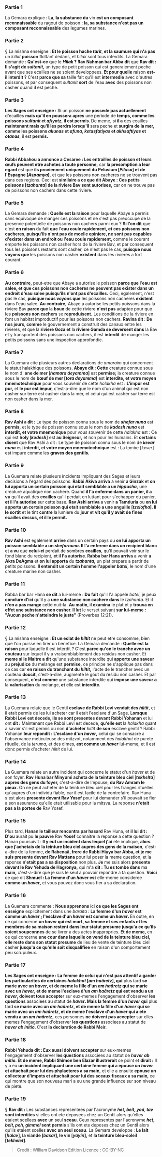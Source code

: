 
### Partie 1
La Gemara explique : <b>La, la substance du</b> vin <b>est un composant reconnaissable</b> du ragout de poisson ; <b>la, sa substance n'est pas un composant reconnaissable</b> des legumes marines.

### Partie 2
§ La mishna enseigne : <b>Et le poisson hache <i>tarit</i></b>, <b>et la saumure qui n'a pas</b> un <i>kilbit</i> <b>poisson</b> flottant dedans, et <i>hilak</i> sont tous interdits. La Gemara demande : <b>Qu'est-ce</b> que le <b><i>Hilak</i> ? Rav Nahman bar Abba dit</b> que <b>Rav dit : Il s'agit de <i>sultanit</i>,</b> un type de petit poisson qui est generalement peche avant que ses ecailles ne se soient developpees. <b>Et pour quelle</b> raison <b>est-il interdit ?</b> C'est <b>parce que sa</b> taille fait qu'il est <b>intermedie</b> avec d'autres poissons, et par consequent <i>sultanit</i> <b>sort</b> de l'eau <b>avec</b> des poissons non casher quand <b>il</b> est peche.

### Partie 3
<b>Les Sages ont enseigne :</b> Si un poisson <b>ne possede pas actuellement</b> d'ecailles <b>mais qu'il en poussera</b> <b>apres</b> une periode de <b>temps, comme les poissons <i>sultanit</i> et <i>afiyatz</i></b>, <b>il est permis. </b> De meme, si <b>il a</b> des ecailles <b>maintenant mais qu'il les perdra</b> <b>lorsqu'il</b> sera peche et <b>surgira de la mer, comme les poissons <i>akunas</i> et <i>afuna</i>, <i>ketasfatiyas</i> et <i>akhsaftiyas</i> et <i>otanas</i></b>, il est <b>permis.</b>

### Partie 4
<b>Rabbi Abbahou a annonce a Cesaree : Les entrailles de poisson et leurs œufs peuvent etre achetes a toute personne,</b> car <b>la presomption a leur egard</b> est que <b>ils proviennent uniquement du Pelusium [<i>Pilusa</i>] et de l'Espagne [<i>Aspamya</i>],</b> et que les poissons non cacheres ne se trouvent pas dans ces regions. Ceci est <b>similaire a ce que dit Abaye : Ces petits poissons [<i>tzahanta</i>] de la riviere Bav sont autorises,</b> car on ne trouve pas de poissons non cachers dans cette riviere.

### Partie 5
La Gemara demande : <b>Quelle est la raison</b> pour laquelle Abaye a permis sans equivoque de manger ces poissons et ne s'est pas preoccupe de la presence potentielle de poissons non cachers parmi eux ? <b>Si l'on dit</b> que c'est <b>en raison</b> du fait <b>que</b> l'<b>eau coule rapidement, et ces poissons non cacheres, puisqu'ils n'ont pas de moelle epiniere, ne sont pas capables d'exister dans un endroit ou l'eau coule rapidement, </b> comme le courant emporte les poissons non casher hors de la riviere Bav, et par consequent tous les poissons restants sont casher, ce n'est pas le cas, <b>puisque nous voyons que</b> les poissons non casher <b>existent</b> dans les rivieres a fort courant.

### Partie 6
<b>Au contraire,</b> peut-etre que Abaye a autorise le poisson <b>parce que</b> l'<b>eau est salee, et que ces poissons non cacheres ne peuvent pas exister dans un endroit d'eau salee puisqu'ils n'ont pas d'ecailles.</b> Ceci, egalement, n'est pas le cas, <b>puisque nous voyons que</b> les poissons non cacheres <b>existent</b> dans l'eau salee. <b>Au contraire,</b> Abaye a autorise les petits poissons dans la riviere Bav <b>parce que</b> la <b>boue</b> de cette riviere <b>n'est pas</b> adaptee pour que les <b>poissons non cachers</b> se <b>reproduisent.</b> Les conditions de la riviere en font un habitat improductif pour les poissons non cachers. <b>Ravina dit : De nos jours, comme</b> le gouvernement a construit des canaux entre les rivieres, et que la <b>riviere Goza et</b> la <b>riviere Gamda se deversent dans</b> la Bav et y transportent des poissons non cachers, il est <b>interdit</b> de manger les petits poissons sans une inspection approfondie.

### Partie 7
La Guemara cite plusieurs autres declarations de <i>amoraim</i> qui concernent le statut halakhique des poissons. <b>Abaye dit : Cette</b> creature connue sous le nom d' <b>ane de mer [<i>hamara deyamma</i>]</b> est <b>permise;</b> la creature connue sous le nom de <b>bœuf de mer [<i>tora deyamma</i>]</b> est <b>interdite, et votre moyen mnemotechnique</b> pour vous souvenir de cette <i>halakha</i> est : <b>L'impur est pur,</b> et <b>le pur est impur,</b> c'est-a-dire que le nom d'un animal qui est non casher sur terre est casher dans la mer, et celui qui est casher sur terre est non casher dans la mer.

### Partie 8
<b>Rav Ashi a dit :</b> Le type de poisson connu sous le nom de <b><i>shefar nuna</i></b> est <b>permis,</b> et le type de poisson connu sous le nom de <b><i>kadesh nuna</i></b> est <b>interdit, et votre mnemonique</b> pour vous souvenir de cette <i>halakha</i> est : Ce qui est <b>holy [<i>kodesh</i>]</b> est <b>au Seigneur,</b> et non pour les humains. Et <b>certains disent</b> que Rav Ashi a dit : Le type de poisson connu sous le nom de <b><i>kevar nuna</i></b> est <b>interdit, et votre moyen mnemotechnique</b> est : La tombe [<i>kever</i>] est impure comme les <b>graves des gentils.</b>

### Partie 9
La Guemara relate plusieurs incidents impliquant des Sages et leurs decisions a l'egard des poissons. <b>Rabbi Akiva arriva</b> a venir <b>a Ginzak</b> et <b>on lui apporta un certain poisson qui etait semblable a un <i>hippusha</i>,</b> une creature aquatique non cachere. Quand <b>il l'a enferme dans un panier, il a vu</b> qu'il avait des <b>ecailles</b> qu'il perdait en luttant pour s'echapper du panier, <b>et il l'a autorise</b> sur cette base. <b>Rav Ashi arriva</b> a venir <b>a Tamduria</b> ou <b>on lui apporta un certain poisson qui etait semblable a une anguille [<i>tzelofha</i>]. Il le sortit</b> et le tint <b>contre</b> la lumiere du <b>jour</b> et <b>vit qu'il y avait de fines ecailles dessus, et il le permit.</b>

### Partie 10
<b>Rav Ashi</b> est egalement <b>arrive</b> dans un certain pays</b> ou <b>on lui apporta un poisson semblable a un <i>shefarnuna</i>. Il l'a enferme dans un recipient blanc</b> et <b>a vu</b> que <b>celui-ci</b> perdait de sombres <b>ecailles,</b> qu'il pouvait voir sur le fond blanc du recipient, <b>et il l'a autorise. Rabba bar Hana arriva</b> a venir <b>a Akra DeAgma</b> et <b>on lui apporta</b> du <b><i>tzahanta</i>,</b> un plat prepare a partir de petits poissons. <b>Il entendit un certain homme l'appeler <i>batei</i>,</b> le nom d'une creature marine non casher.

### Partie 11
Rabba bar bar Hana <b>se dit</b> a lui-meme : <b>Du fait</b> qu'il l'a appele <i>batei</i>,</b> je peux <b>conclure d'ici</b> qu'il y a <b>une substance non cachere dans</b> le <i>tzahanta</i>. Et <b>il n'en a pas mange</b> cette nuit-la. <b>Au matin, il examina</b> le plat et y <b>trouva en effet une substance non casher. Il lut</b> le verset suivant <b>sur lui-meme : "Aucun peche n'atteindra le juste"</b> (Proverbes 12:21).

### Partie 12
§ La mishna enseigne : <b>Et un eclat de <i>hiltit</i></b> ne peut etre consomme, bien que l'on puisse en tirer un benefice. La Gemara demande : <b>Quelle est la raison</b> pour laquelle il est interdit ? C'est <b>parce qu'on le tranche avec un couteau</b> sur lequel il y a vraisemblablement des residus non casher. Et <b>meme si le Maitre a dit</b> qu'une substance interdite qui <b>apporte une saveur</b> au <b>prejudice</b> du melange est <b>permise,</b> ce principe ne s'applique pas dans ce cas car <b>en raison du tranchant du <i>hiltit</i>,</b> l'acte de le trancher avec un couteau <b>doucit,</b> c'est-a-dire, augmente le gout du residu non casher. Et</b> par consequent, <b>c'est comme</b> une substance interdite qui <b>impose une saveur a</b> la <b>valorisation</b> du melange, <b>et</b> elle est <b>interdite.</b>

### Partie 13
La Guemara relate que le Gentil <b>esclave de Rabbi Levi vendait des <i>hiltit</i>,</b> et il etait permis de les lui acheter car il etait l'esclave d'un Sage. <b>Lorsque Rabbi Levi est decede, ils se sont presentes devant Rabbi Yohanan</b> et lui ont <b>dit :</b> Maintenant que Rabbi Levi est decede, <b>qu'elle est</b> la <i>halakha</i> quant a savoir s'il est permis ou non <b>d'acheter</b> <i>hiltit</i> <b>de son</b> esclave gentil ? Rabbi Yohanan <b>leur repondit : L'esclave d'un <i>haver</i>,</b> celui qui se consacre a l'observance meticuleuse des mitzvot, notamment des <i>halakhot</i> de purete rituelle, de la <i>teruma</i>, et des dimes, <b>est comme un <i>haver</i></b> lui-meme, et il est donc permis d'acheter <i>hiltit</i> de lui.

### Partie 14
La Guemara relate un autre incident qui concerne le statut d'un <i>haver</i> et de son foyer. <b>Rav Huna bar Minyumi acheta de la teinture bleu ciel [<i>tekhelta</i>] aupres des gens du foyer,</b> c'est-a-dire de l'epouse, <b>du Rav Amram le pieux.</b> On ne peut acheter de la teinture bleu ciel pour les franges rituelles qu'aupres d'un individu fiable, car il est facile de la contrefaire. Rav Huna s'est alors <b>presente devant Rav Yosef</b> pour lui demander s'il pouvait se fier a son assurance qu'elle etait utilisable pour la mitsva. La reponse <b>n'etait pas a la portee de</b> Rav Yosef.

### Partie 15
Plus tard, <b>Hanan le tailleur rencontra par hasard</b> Rav Huna, et <b>il lui dit : D'ou</b> aurait pu <b>le pauvre</b> Rav <b>Yosef</b> connaitre la reponse a cette question ? Hanan poursuivit : <b>Il y eut un incident dans lequel j'ai</b> ete implique, <b>alors que j'achetais de la teinture bleu ciel aupres des gens de la maison,</b> c'est-a-dire de la femme, <b>de Rabenaâ, frere de Rabbi Hiyya bar Abba, et je me suis presente devant Rav Mattana</b> pour lui poser la meme question, et la reponse <b>n'etait pas a sa disposition</b> non plus. <b>Je</b> me suis alors <b>presente devant le Rav Yehuda de Hagronya,</b> qui m'a <b>dit : Tu es tombe dans</b> ma <b>main,</b> c'est-a-dire que je suis le seul a pouvoir repondre a ta question. <b>Voici</b> ce que dit <b>Shmuel : La femme d'un <i>haver</i> est</b> elle-meme consideree <b>comme un <i>haver</i>,</b> et vous pouvez donc vous fier a sa declaration.

### Partie 16
La Guemara commente : <b>Nous apprenons</b> ici <b>ce que les Sages ont enseigne</b> explicitement dans une <i>baraita</i> : <b>La femme d'un <i>haver</i> est comme un <i>haver</i> ; l'esclave d'un <i>haver</i> est comme un <i>haver</i>. </b> En outre, en ce qui concerne <b>un <i>haver</i> qui est mort, sa femme et ses enfants et les membres de sa maison restent dans leur statut presume</b> <b>jusqu'a ce qu'ils soient soupconnes</b> de se livrer a des actes inappropries. <b>Et de meme,</b> en ce qui concerne <b>une cour dans laquelle on vend de la teinture bleu ciel, elle reste dans son statut presume</b> de lieu de vente de teinture bleu ciel casher <b>jusqu'a ce qu'elle soit disqualifiee</b> en raison d'un comportement peu scrupuleux.

### Partie 17
<b>Les Sages ont enseigne : La femme de celui qui n'est pas attentif a garder les particularites de certaines <i>halakhot</i> [<i>am haâretz</i>], qui</b> plus tard <b>se marie avec un <i>haver</i>, et de meme la fille d'un <i>am haâretz</i> qui se marie avec un <i>haver</i>, et de meme l'esclave d'un <i>am haâretz</i> qui est vendu a un <i>haver</i>, doivent tous accepter</b> sur eux-memes l'engagement d'observer <b>les questions</b> associees au statut de <b><i>haver</i>. Mais la femme d'un <i>haver</i> qui</b> plus tard <b>se marie avec un <i>am haâretz</i>, et de meme la fille d'un <i>haver</i> qui se marie avec un <i>am haâretz</i>, et de meme l'esclave d'un <i>haver</i> qui a ete vendu a un <i>am haâretz</i>,</b> ces personnes <b>ne doivent pas accepter</b> sur elles-memes l'engagement d'observer <b>les questions</b> associees au statut de <b><i>haver</i> <i>ab initio</i>. </b> C'est <b>la declaration de Rabbi Meir.</b>

### Partie 18
<b>Rabbi Yehuda dit : Eux aussi doivent accepter</b> sur eux-memes l'engagement d'observer <b>les questions</b> associees au statut de <b><i>haver</i> <i>ab initio</i>. Et de meme, Rabbi Shimon ben Elazar illustrerait</b> ce point et <b>dirait :</b> Il y a eu <b>un incident impliquant une certaine femme qui a epouse un <i>haver</i> et attachait pour lui des phylacteres a sa main,</b> et elle a ensuite <b>epouse un collecteur d'impots et attachait pour lui des sceaux fiscaux a sa main,</b> ce qui montre que son nouveau mari a eu une grande influence sur son niveau de piete.

### Partie 19
§ <b>Rav dit :</b> Les substances representees par l'acronyme <b><i>het</i>, <i>beit</i>, <i>yod</i>, <i>tav</i> sont interdites</b> si elles ont ete deposees chez un Gentil alors qu'elles etaient scellees <b>avec</b> un seul <b>sceau. </b> Ceux representes par l'acronyme <b><i>het</i>, <i>beit</i>, <i>peh</i>, <i>gimmel</i> sont permis</b> s'ils ont ete deposes chez un Gentil alors qu'ils etaient scelles <b>avec un seul sceau.</b> La Gemara developpe : <b>Le lait [<i>halav</i>], la viande [<i>basar</i>], le vin [<i>yayin</i>],</b> et <b>la teinture bleu-soleil [<i>tekhelet</i>]</b>.

>Credit : William Davidson Edition
>Licence : CC-BY-NC